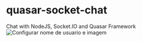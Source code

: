 # quasar-socket-chat
Chat with NodeJS, Socket.IO and Quasar Framework
![Configurar nome de usuario e imagem](https://imgur.com/a/z5Wbe2T)